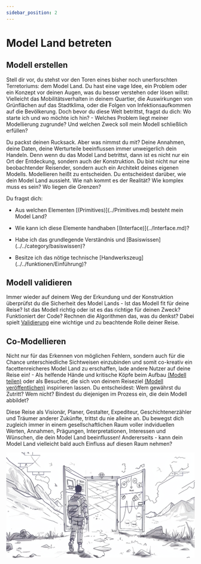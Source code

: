 ```yaml
---
sidebar_position: 2
---
```

# Model Land betreten 


## Modell erstellen

Stell dir vor, du stehst vor den Toren eines bisher noch unerforschten Terretoriums: dem Model Land. Du hast eine vage Idee, ein Problem oder ein Konzept vor deinen Augen, was du besser verstehen oder lösen willst: Vielleicht das Mobilitätsverhalten in deinem Quartier, die Auswirkungen von Grünflächen auf das Stadtklima, oder die Folgen von Infektionsaufkommen auf die Bevölkerung. Doch bevor du diese Welt betrittst, fragst du dich: Wo starte ich und wo möchte ich hin? - Welches Problem liegt meiner Modellierung zugrunde? Und welchen Zweck soll mein Modell schließlich erfüllen?

Du packst deinen Rucksack. Aber was nimmst du mit? Deine Annahmen, deine Daten, deine Werturteile beeinflussen immer unweigerlich dein Handeln. Denn wenn du das Model Land betrittst, dann ist es nicht nur ein Ort der Entdeckung, sondern auch der Konstruktion. Du bist nicht nur eine beobachtender Reisender, sondern auch ein Architekt deines eigenen Modells. Modellieren heißt zu entscheiden. Du entscheidest darüber, wie dein Model Land aussieht. Wie nah kommt es der Realität? Wie komplex muss es sein? Wo liegen die Grenzen? 

Du fragst dich: 

- <p>Aus welchen Elementen [(Primitives)](../Primitives.md) besteht mein Model Land?</p>
- <p>Wie kann ich diese Elemente handhaben [(Interface)](../Interface.md)?</p>
- <p>Habe ich das grundlegende Verständnis und [Basiswissen](../../category/basiswissen)?</p> 
- <p>Besitze ich das nötige technische [Handwerkszeug](../../funktionen/Einführung)?</p>


## Modell validieren

Immer wieder auf deinem Weg der Erkundung und der Konstruktion überprüfst du die Sicherheit des Model Lands - Ist das Modell fit für deine Reise? Ist das Modell richtig oder ist es das richtige für deinen Zweck? Funktioniert der Code? Rechnen die Algorithmen das, was du denkst? 
Dabei spielt [Validierung](../Simulation%20durchführen#validierung.md) eine wichtige und zu beachtende Rolle deiner Reise. 

## Co-Modellieren

Nicht nur für das Erkennen von möglichen Fehlern, sondern auch für die Chance unterschiedliche Sichtweisen einzubinden und somit co-kreativ ein facettenreicheres Model Land zu erschaffen, lade andere Nutzer auf deine Reise ein! - Als helfende Hände und kritische Köpfe beim Aufbau [(Modell teilen)](../Publizieren/Modell%20teilen) oder als Besucher, die sich von deinem Reiseziel [(Modell veröffentlichen)](../Publizieren/Modell%20veröffentlichen) inspirieren lassen. Du entscheidest: Wem gewährst du Zutritt? Wem nicht? Bindest du diejenigen im Prozess ein, die dein Modell abbildet? 

Diese Reise als Visionär, Planer, Gestalter, Expediteur, Geschichtenerzähler und Träumer anderer Zukünfte, trittst du nie alleine an. Du bewegst dich zugleich immer in einem gesellschaftlichen Raum voller indviduellen Werten, Annahmen, Prägungen, Interpretationen, Interessen und Wünschen, die dein Model Land beeinflussen! Andererseits - kann dein Model Land vielleicht bald auch Einfluss auf diesen Raum nehmen?

![ModellLandBetreten](./img/ModelLandBetreten.png)